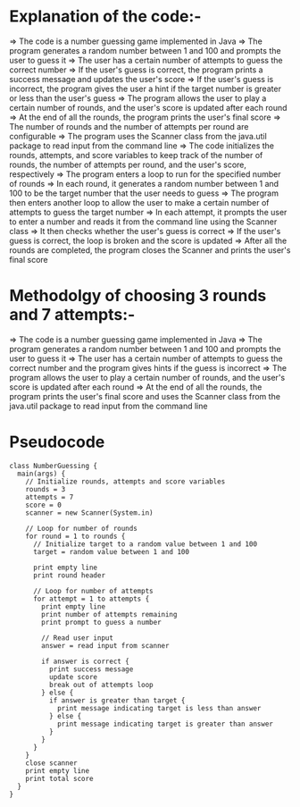 # Explanation of the code:-

=> The code is a number guessing game implemented in Java
=> The program generates a random number between 1 and 100 and prompts the user to guess it
=> The user has a certain number of attempts to guess the correct number
=> If the user's guess is correct, the program prints a success message and updates the user's score
=> If the user's guess is incorrect, the program gives the user a hint if the target number is greater or less than the user's guess
=> The program allows the user to play a certain number of rounds, and the user's score is updated after each round
=> At the end of all the rounds, the program prints the user's final score
=> The number of rounds and the number of attempts per round are configurable
=> The program uses the Scanner class from the java.util package to read input from the command line
=> The code initializes the rounds, attempts, and score variables to keep track of the number of rounds, the number of attempts per round, and the user's score, respectively
=> The program enters a loop to run for the specified number of rounds
=> In each round, it generates a random number between 1 and 100 to be the target number that the user needs to guess
=> The program then enters another loop to allow the user to make a certain number of attempts to guess the target number
=> In each attempt, it prompts the user to enter a number and reads it from the command line using the Scanner class
=> It then checks whether the user's guess is correct
=> If the user's guess is correct, the loop is broken and the score is updated
=> After all the rounds are completed, the program closes the Scanner and prints the user's final score



# Methodolgy of choosing 3 rounds and 7 attempts:-

=> The code is a number guessing game implemented in Java
=> The program generates a random number between 1 and 100 and prompts the user to guess it
=> The user has a certain number of attempts to guess the correct number and the program gives hints if the guess is incorrect
=> The program allows the user to play a certain number of rounds, and the user's score is updated after each round
=> At the end of all the rounds, the program prints the user's final score and uses the Scanner class from the java.util package to read input from the command line


# Pseudocode

    class NumberGuessing {
      main(args) {
        // Initialize rounds, attempts and score variables
        rounds = 3
        attempts = 7
        score = 0
        scanner = new Scanner(System.in)

        // Loop for number of rounds
        for round = 1 to rounds {
          // Initialize target to a random value between 1 and 100
          target = random value between 1 and 100

          print empty line
          print round header

          // Loop for number of attempts
          for attempt = 1 to attempts {
            print empty line
            print number of attempts remaining
            print prompt to guess a number

            // Read user input
            answer = read input from scanner

            if answer is correct {
              print success message
              update score
              break out of attempts loop
            } else {
              if answer is greater than target {
                print message indicating target is less than answer
              } else {
                print message indicating target is greater than answer
              }
            }
          }
        }
        close scanner
        print empty line
        print total score
      }
    }
